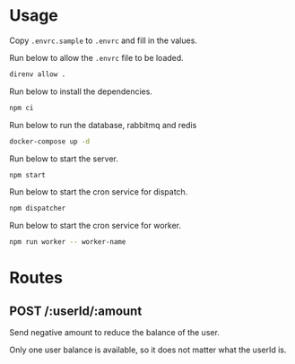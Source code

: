 # Usage

Copy `.envrc.sample` to `.envrc` and fill in the values.


Run below to allow the `.envrc` file to be loaded.
```bash
direnv allow .
```

Run below to install the dependencies.
```bash
npm ci
```

Run below to run the database, rabbitmq and redis
```bash
docker-compose up -d
```

Run below to start the server.
```bash
npm start
```

Run below to start the cron service for dispatch.
```bash
npm dispatcher
```

Run below to start the cron service for worker.
```bash
npm run worker -- worker-name
```

# Routes

## POST /:userId/:amount

Send negative amount to reduce the balance of the user.

Only one user balance is available, so it does not matter what the userId is.
